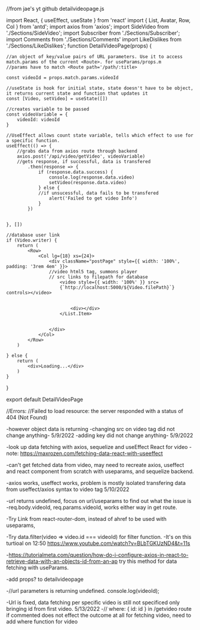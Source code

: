 //from jae's yt github detailvideopage.js

import React, { useEffect, useState } from 'react'
import { List, Avatar, Row, Col } from 'antd';
import axios from 'axios';
import SideVideo from './Sections/SideVideo';
import Subscriber from './Sections/Subscriber';
import Comments from './Sections/Comments'
import LikeDislikes from './Sections/LikeDislikes';
function DetailVideoPage(props) {

    //an object of key/value pairs of URL parameters. Use it to access match.params of the current <Route>. for useParams/props.m
    //params have to match <Route path='/path/:title>

    const videoId = props.match.params.videoId

    //useState is hook for initial state, state doesn't have to be object, it returns current state and function that updates it
    const [Video, setVideo] = useState([])

    //creates variable to be passed
    const videoVariable = {
        videoId: videoId
    }

    //UseEffect allows count state variable, tells which effect to use for a specific function.
    useEffect(() => {
        //grabs data from axios route through backend
        axios.post('/api/video/getVideo', videoVariable)
        //gets response, if successful, data is transfered
            .then(response => {
                if (response.data.success) {
                    console.log(response.data.video)
                    setVideo(response.data.video)
                } else {
                //if unsucessful, data fails to be transfered
                    alert('Failed to get video Info')
                }
            })


    }, [])

    //database user link
    if (Video.writer) {
        return (
            <Row>
                <Col lg={18} xs={24}>
                    <div className="postPage" style={{ width: '100%', padding: '3rem 4em' }}>
                    //video html5 tag, summons player
                    // src links to filepath for database
                        <video style={{ width: '100%' }} src=
                        {`http://localhost:5000/${Video.filePath}`} controls></video>

                
                            <div></div>
                        </List.Item>


                    </div>
                </Col>
            </Row>
        )

    } else {
        return (
            <div>Loading...</div>
        )
    }


}

export default DetailVideoPage

//Errors:
//Failed to load resource: the server responded with a status of 404 (Not Found)

-however object data is returning
-changing src on video tag did not change anything- 5/9/2022
-adding key did not change anything- 5/9/2022

-look up data fetching with axios, sequelize and useEffect React for video
    -note: https://maxrozen.com/fetching-data-react-with-useeffect

-can't get fetched data from video, may need to recreate axios, useffect and react component from scratch with useparams, and sequelize backend. 

-axios works, useffect works, problem is mostly isolated transfering data from useffect/axios syntax to video tag 5/10/2022

-url returns undefined, focus on url/useparams to find out what the issue is
    -req.body.videoId, req.params.videoId, works either way in get route.

-Try Link from react-router-dom, instead of ahref to be used with useparams, 

-Try data.filter(video => video.id === videoId) for filter function.
    -It's on this turtioal on 12:50 https://www.youtube.com/watch?v=BLbTGKUzND4&t=11s 

-https://tutorialmeta.com/question/how-do-i-configure-axios-in-react-to-retrieve-data-with-an-objects-id-from-an-ap try this method for data fetching with useParams.

-add props? to detailvideopage

-//url parameters is returning undefined.
  console.log(videoId);

  -Url is fixed, data fetching per specific video is still not specificed only bringing id from first video. 5/13/2022
    -// where: { id: id } in /getvideo route if commented does not effect the outcome at all for fetching video, need to add where function for video
    
